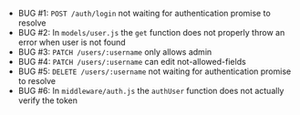 - BUG #1: `POST /auth/login` not waiting for authentication promise to resolve
- BUG #2: In `models/user.js` the `get` function does not properly throw an error when user is not found
- BUG #3: `PATCH /users/:username` only allows admin
- BUG #4: `PATCH /users/:username` can edit not-allowed-fields
- BUG #5: `DELETE /users/:username` not waiting for authentication promise to resolve
- BUG #6: In `middleware/auth.js` the `authUser` function does not actually verify the token